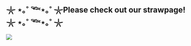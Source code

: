 ## 𓇼 ⋆｡˚ 𓆝⋆｡˚ 𓇼Please check out our strawpage!𓇼 ⋆｡˚ 𓆝⋆｡˚ 𓇼

<img src="http://estruyf-github.azurewebsites.net/api/VisitorHit?user=Avrillace&repo=Avrillace&countColorcountColor&countColor=%90c1ee"/>
<!--
**Avrillace/Avrillace** is a ✨ _special_ ✨ repository because its `README.md` (this file) appears on your GitHub profile.



- 🔭 I’m currently working on ...
- 🌱 I’m currently learning ...
- 👯 I’m looking to collaborate on ...
- 🤔 I’m looking for help with ...
- 💬 Ask me about ...
- 📫 How to reach me: ...
- 😄 Pronouns: ...
- ⚡ Fun fact: ...
-->
